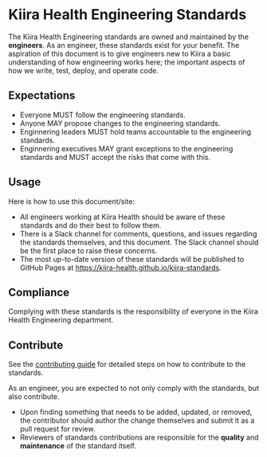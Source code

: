 # Kiira Health Engineering Standards

The Kiira Health Engineering standards are owned and maintained by the __engineers__. As an engineer, these standards exist for your benefit. The aspiration of this document is to give engineers new to Kiira a basic understanding of how engineering works here; the important aspects of how we write, test, deploy, and operate code.

## Expectations

- Everyone MUST follow the engineering standards.
- Anyone MAY propose changes to the engineering standards.
- Enginnering leaders MUST hold teams accountable to the engineering standards.
- Enginnering executives MAY grant exceptions to the engineering standards and MUST accept the risks that come with this.

## Usage

Here is how to use this document/site:

- All engineers working at Kiira Health should be aware of these standards and do their best to follow them.
- There is a Slack channel for comments, questions, and issues regarding the standards themselves, and this document. The Slack channel should be the first place to raise these concerns.
- The most up-to-date version of these standards will be published to GitHub Pages at https://kiira-health.github.io/kiira-standards.

## Compliance

Complying with these standards is the responsibility of everyone in the Kiira Health Engineering department.

## Contribute

See the [contributing guide](general-contributing.md) for detailed steps on how to contribute to the standards.

As an engineer, you are expected to not only comply with the standards, but also contribute.

- Upon finding something that needs to be added, updated, or removed, the contributor should author the change themselves and submit it as a pull request for review.
- Reviewers of standards contributions are responsible for the __quality__ and __maintenance__ of the standard itself.